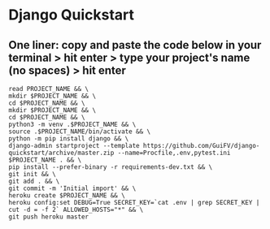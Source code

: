 # Django Quickstart

## One liner: copy and paste the code below in your terminal > hit enter > type your project's name (no spaces) > hit enter


```
read PROJECT_NAME && \
mkdir $PROJECT_NAME && \
cd $PROJECT_NAME && \
mkdir $PROJECT_NAME && \
cd $PROJECT_NAME && \
python3 -m venv .$PROJECT_NAME && \
source .$PROJECT_NAME/bin/activate && \
python -m pip install django && \
django-admin startproject --template https://github.com/GuiFV/django-quickstart/archive/master.zip --name=Procfile,.env,pytest.ini $PROJECT_NAME . && \
pip install --prefer-binary -r requirements-dev.txt && \
git init && \
git add . && \
git commit -m 'Initial import' && \
heroku create $PROJECT_NAME && \
heroku config:set DEBUG=True SECRET_KEY=`cat .env | grep SECRET_KEY | cut -d = -f 2` ALLOWED_HOSTS="*" && \
git push heroku master
```
